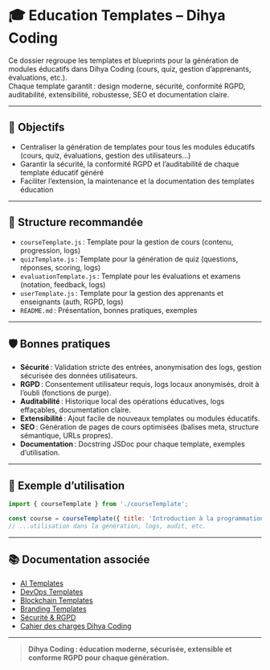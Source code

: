 # 🎓 Education Templates – Dihya Coding

Ce dossier regroupe les templates et blueprints pour la génération de modules éducatifs dans Dihya Coding (cours, quiz, gestion d’apprenants, évaluations, etc.).  
Chaque template garantit : design moderne, sécurité, conformité RGPD, auditabilité, extensibilité, robustesse, SEO et documentation claire.

---

## 🚀 Objectifs

- Centraliser la génération de templates pour tous les modules éducatifs (cours, quiz, évaluations, gestion des utilisateurs…)
- Garantir la sécurité, la conformité RGPD et l’auditabilité de chaque template éducatif généré
- Faciliter l’extension, la maintenance et la documentation des templates éducation

---

## 📁 Structure recommandée

- `courseTemplate.js` : Template pour la gestion de cours (contenu, progression, logs)
- `quizTemplate.js` : Template pour la génération de quiz (questions, réponses, scoring, logs)
- `evaluationTemplate.js` : Template pour les évaluations et examens (notation, feedback, logs)
- `userTemplate.js` : Template pour la gestion des apprenants et enseignants (auth, RGPD, logs)
- `README.md` : Présentation, bonnes pratiques, exemples

---

## 🛡️ Bonnes pratiques

- **Sécurité** : Validation stricte des entrées, anonymisation des logs, gestion sécurisée des données utilisateurs.
- **RGPD** : Consentement utilisateur requis, logs locaux anonymisés, droit à l’oubli (fonctions de purge).
- **Auditabilité** : Historique local des opérations éducatives, logs effaçables, documentation claire.
- **Extensibilité** : Ajout facile de nouveaux templates ou modules éducatifs.
- **SEO** : Génération de pages de cours optimisées (balises meta, structure sémantique, URLs propres).
- **Documentation** : Docstring JSDoc pour chaque template, exemples d’utilisation.

---

## 📝 Exemple d’utilisation

```js
import { courseTemplate } from './courseTemplate';

const course = courseTemplate({ title: 'Introduction à la programmation', lessons: [/* ... */] });
// ...utilisation dans la génération, logs, audit, etc.
```

---

## 📚 Documentation associée

- [AI Templates](../ai/README.md)
- [DevOps Templates](../devops/README.md)
- [Blockchain Templates](../blockchain/README.md)
- [Branding Templates](../branding/README.md)
- [Sécurité & RGPD](../../../docs/security.md)
- [Cahier des charges Dihya Coding](../../../../../docs/user_guide/README.md)

---

> **Dihya Coding : éducation moderne, sécurisée, extensible et conforme RGPD pour chaque génération.**